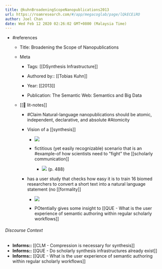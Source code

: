 ```yaml
---
title: @kuhnBroadeningScopeNanopublications2013
url: https://roamresearch.com/#/app/megacoglab/page/lQkECEiRO
author: Joel Chan
date: Wed Feb 12 2020 02:26:02 GMT+0800 (Malaysia Time)
---
```


- #references

    - Title: Broadening the Scope of Nanopublications

    - Meta

        - Tags: [[DSynthesis Infrastructure]]

        - Authored by:: [[Tobias Kuhn]]

        - Year: [[2013]]

        - Publication: The Semantic Web: Semantics and Big Data

    - [[📝 lit-notes]]

        - #Claim Natural-language nanopublications should be atomic, independent, declarative, and absolute #Atomicity

        - Vision of a [[synthesis]]

            - ![](https://firebasestorage.googleapis.com/v0/b/firescript-577a2.appspot.com/o/imgs%2Fapp%2Fmegacoglab%2F_QtLiCK1Hu?alt=media&token=6edaeb69-e53d-40e6-b65e-b9345e35fad6)

            - fictitious (yet easily recognizable) scenario that is an #example-of how scientists need to "fight" the [[scholarly communication]]

                - ![](https://firebasestorage.googleapis.com/v0/b/firescript-577a2.appspot.com/o/imgs%2Fapp%2Fmegacoglab%2FSUuVGIiFiK.png?alt=media&token=b1974b72-e2fa-4ece-bfc0-ec26a7900a96) (p. 488)

        - has a user study that checks how easy it is to train 16 biomed researchers to convert a short text into a natural language statement (no [[formality]]

            - ![](https://firebasestorage.googleapis.com/v0/b/firescript-577a2.appspot.com/o/imgs%2Fapp%2Fmegacoglab%2FkNh5VfEtMn.png?alt=media&token=73b17eae-7b61-422f-8242-695f3bc04409)

            - POtentially gives some insight to [[QUE - What is the user experience of semantic authoring within regular scholarly workflows]]

###### Discourse Context

- **Informs::** [[CLM - Compression is necessary for synthesis]]
- **Informs::** [[QUE - Do scholarly synthesis infrastructures already exist]]
- **Informs::** [[QUE - What is the user experience of semantic authoring within regular scholarly workflows]]
